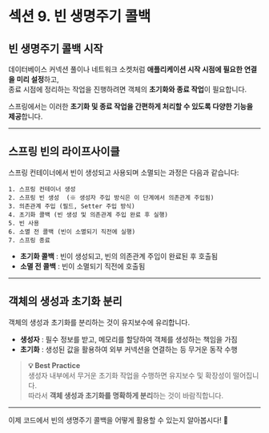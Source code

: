 # 섹션 9. 빈 생명주기 콜백

## 빈 생명주기 콜백 시작
데이터베이스 커넥션 풀이나 네트워크 소켓처럼 **애플리케이션 시작 시점에 필요한 연결을 미리 설정**하고,  
종료 시점에 정리하는 작업을 진행하려면 객체의 **초기화와 종료 작업**이 필요합니다.  

스프링에서는 이러한 **초기화 및 종료 작업을 간편하게 처리할 수 있도록 다양한 기능을 제공**합니다.

---

## 스프링 빈의 라이프사이클
스프링 컨테이너에서 빈이 생성되고 사용되며 소멸되는 과정은 다음과 같습니다:

```plaintext
1. 스프링 컨테이너 생성
2. 스프링 빈 생성  (※ 생성자 주입 방식은 이 단계에서 의존관계 주입됨)
3. 의존관계 주입 (필드, Setter 주입 방식)
4. 초기화 콜백 (빈 생성 및 의존관계 주입 완료 후 실행)
5. 빈 사용
6. 소멸 전 콜백 (빈이 소멸되기 직전에 실행)
7. 스프링 종료
```

- **초기화 콜백** : 빈이 생성되고, 빈의 의존관계 주입이 완료된 후 호출됨
- **소멸 전 콜백** : 빈이 소멸되기 직전에 호출됨

---

## 객체의 생성과 초기화 분리
객체의 생성과 초기화를 분리하는 것이 유지보수에 유리합니다.

- **생성자** : 필수 정보를 받고, 메모리를 할당하여 객체를 생성하는 책임을 가짐
- **초기화** : 생성된 값을 활용하여 외부 커넥션을 연결하는 등 무거운 동작 수행

> **💡 Best Practice**  
> 생성자 내부에서 무거운 초기화 작업을 수행하면 유지보수 및 확장성이 떨어집니다.  
> 따라서 **객체 생성과 초기화를 명확하게 분리**하는 것이 바람직합니다.  

---

이제 코드에서 빈의 생명주기 콜백을 어떻게 활용할 수 있는지 알아봅시다! 🚀

